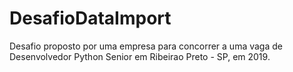 # DesafioDataImport
Desafio proposto por uma empresa para concorrer a uma vaga de Desenvolvedor Python Senior em Ribeirao Preto - SP, em 2019.
